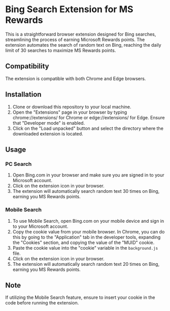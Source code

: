 
# Bing Search Extension for MS Rewards

This is a straightforward browser extension designed for Bing searches, streamlining the process of earning Microsoft Rewards points. The extension automates the search of random text on Bing, reaching the daily limit of 30 searches to maximize MS Rewards points.

## Compatibility
The extension is compatible with both Chrome and Edge browsers.

## Installation

1. Clone or download this repository to your local machine.
2. Open the "Extensions" page in your browser by typing chrome://extensions/ for Chrome or edge://extensions/ for Edge. Ensure that "Developer mode" is enabled.
3. Click on the "Load unpacked" button and select the directory where the downloaded extension is located.

## Usage

### PC Search

1. Open Bing.com in your browser and make sure you are signed in to your Microsoft account.
2. Click on the extension icon in your browser.
3. The extension will automatically search random text 30 times on Bing, earning you MS Rewards points.

### Mobile Search

1. To use Mobile Search, open Bing.com on your mobile device and sign in to your Microsoft account.
2. Copy the cookie value from your mobile browser. In Chrome, you can do this by going to the "Application" tab in the developer tools, expanding the "Cookies" section, and copying the value of the "MUID" cookie.
3. Paste the cookie value into the "cookie" variable in the `background.js` file.
4. Click on the extension icon in your browser.
5. The extension will automatically search random text 20 times on Bing, earning you MS Rewards points.

## Note

If utilizing the Mobile Search feature, ensure to insert your cookie in the code before running the extension.
